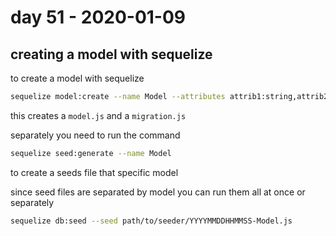 # day 51 - 2020-01-09

## creating a model with sequelize

to create a model with sequelize

```bash
sequelize model:create --name Model --attributes attrib1:string,attrib2:string,attrib3:string
```

this creates a `model.js` and a `migration.js`

separately you need to run the command

```bash
sequelize seed:generate --name Model
```

to create a seeds file that specific model

since seed files are separated by model you can run them all at once or separately

```bash
sequelize db:seed --seed path/to/seeder/YYYYMMDDHHMMSS-Model.js
```
